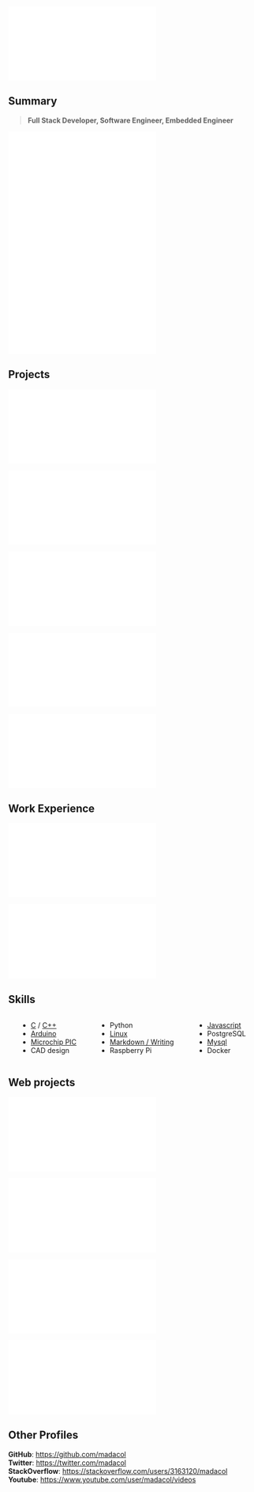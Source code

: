 ![](/header.md)

## Summary

> **Full Stack Developer, Software Engineer, Embedded Engineer**

![](/summaries/electronic.md)
![](/summaries/linux.md)
![](/summaries/web.md)

## Projects

![](/projects/arduinooven.md)

![](/projects/helical%20milling.md)

![](/projects/CNC%20router.md)

![](/projects/chess%20clock.short.md)

![](/education.md)

## Work Experience

![](/experience/escobedo%20medina.md)

![](/experience/taionca.md)

## Skills

<div class="columnList" style="display: flex; justify-content: space-around">
<div style="display: flex; flex-direction: column">

- [C](https://github.com/madacol/helical-milling/blob/master/main%20-%20Fresado%20helicoidal.c) / [C++](https://github.com/madacol/ArduinoOven/blob/master/ArduinoOven.ino)
- [Arduino](https://github.com/madacol/ArduinoOven)
- [Microchip PIC](https://github.com/madacol/helical-milling)
- CAD design

</div>
<div style="display: flex; flex-direction: column">

- Python
- [Linux](https://stackoverflow.com/search?q=user:3163120+[linux])
- [Markdown / Writing](https://github.com/madacol/knowledge)
- Raspberry Pi

</div>
<div style="display: flex; flex-direction: column">

- [Javascript](https://stackoverflow.com/search?q=user:3163120+[javascript])
- PostgreSQL
- [Mysql](https://stackoverflow.com/search?q=user:3163120+[mysql])
- Docker

</div>
</div>

## Web projects

![](/projects/webpipe.short.md)

![](/projects/taionca%20web.short.md)

![](/bolivar%20paralelo.short.md)

![](/languages.md)

## Other Profiles

**GitHub**: <https://github.com/madacol>\
**Twitter**: <https://twitter.com/madacol>\
**StackOverflow**: <https://stackoverflow.com/users/3163120/madacol>\
**Youtube**: <https://www.youtube.com/user/madacol/videos>
